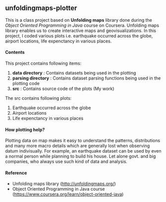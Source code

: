 ## unfoldingmaps-plotter

This is a class project based on **Unfolding maps** library done during the *Object Oriented Programming in Java* course on Coursera. Unfolding maps library enables us to create interactive maps and geovisualizations. In this project, I coded various plots i.e. earthquake occurred across the globe, airport locations, life expenctancy in various places. 

#### Contents
This project contains following items:
1. **data directory**    : Contains datasets being used in the plotting 
2. **parsing directory** : Contains dataset parsing functions being used in the plotting code 
3. **src**				 : Contains source code of the plots (My work)

The src contains following plots:
1. Earthquake occurred across the globe
2. Airport locations
3. Life expenctancy in various places

#### How plotting help?
Plotting data on map makes it easy to understand the patterns, distributions and many more macro details which are generally lost when observing datum indivisually. For example, an earthquake dataset can be used by even a normal person while planning to build his house. Let alone govt. and big companies, who always use such kind of data and analysis. 

#### Reference
* Unfolding maps library (http://unfoldingmaps.org/)
* Object Oriented Programming in Java course (https://www.coursera.org/learn/object-oriented-java)
